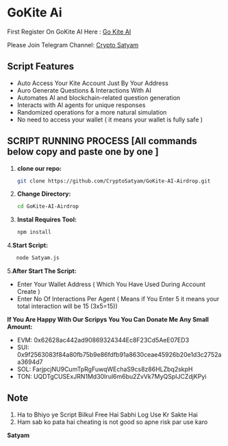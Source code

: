 # GoKite Ai 

First Register On GoKite AI Here : [ Go Kite AI ](https://t.me/MidasRWA_bot/app?startapp=ref_f07b128d-5574-48aa-8241-d519ba5998a4)

Please Join Telegram Channel: [Crypto Satyam](https://t.me/CryptoSatyam1)

## Script Features

  - Auto Access Your Kite Account Just By Your Address
  - Auro Generate Questions & Interactions With AI
  - Automates AI and blockchain-related question generation
  - Interacts with AI agents for unique responses
  - Randomized operations for a more natural simulation
  - No need to access your wallet ( it means your wallet is fully safe )

## SCRIPT RUNNING PROCESS [All commands below copy and paste one by one ]

1. **clone our repo:**
   ```bash
   git clone https://github.com/CryptoSatyam/GoKite-AI-Airdrop.git
   
2. **Change Directory:**
   ```bash
   cd GoKite-AI-Airdrop
   ```

3. **Instal Requires Tool:**
   ```bash
   npm install
   ```

4.**Start Script:**
```bash
   node Satyam.js
   ```
5.**After Start The Script:**
- Enter Your Wallet Address ( Which You Have Used During Account Create )
- Enter No Of Interactions Per Agent ( Means if You Enter 5 it means your total interaction will be 15 (3x5=15))

**If You Are Happy With Our Scripys You You Can Donate Me Any Small Amount:**
- EVM: 0x62628ac442ad90869324344Ec8F23Cd5AeE07ED3
- SUI: 0x9f2563083f84a80fb75b9e86fdfb91a8630ceae45926b20e1d3c2752aa3694d7
- SOL: FarjpcjNU9CumTpRgFuwqWEchaS9cs8z86HLZbq2skpH
- TON: UQDTgCUSExJRN1Md30Irul6m6bu2ZvVk7MyQSpIJCZdjKPyi

## Note
  1. Ha to Bhiyo ye Script Bilkul Free Hai Sabhi Log Use Kr Sakte Hai 
  2. Ham sab ko pata hai cheating is not good so apne risk par use karo 

**Satyam**
